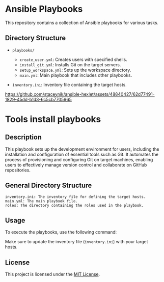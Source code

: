 
# Ansible Playbooks

This repository contains a collection of Ansible playbooks for various tasks.

## Directory Structure

- `playbooks/`
  - `create_user.yml`: Creates users with specified shells.
  - `install_git.yml`: Installs Git on the target servers.
  - `setup_workspace.yml`: Sets up the workspace directory.
  - `main.yml`: Main playbook that includes other playbooks.

- `inventory.ini`: Inventory file containing the target hosts.


https://github.com/staceynik/ansible-hexlet/assets/48840427/62d77491-1829-45dd-b1d3-6c5cb7705965

# Tools install playbooks

## Description

This playbook sets up the development environment for users, including the installation and configuration of essential tools such as Git. It automates the process of provisioning and configuring Git on target machines, enabling users to effectively manage version control and collaborate on GitHub repositories.

## General Directory Structure

    inventory.ini: The inventory file for defining the target hosts.
    main.yml: The main playbook file.
    roles: The directory containing the roles used in the playbook.


## Usage

To execute the playbooks, use the following command:


Make sure to update the inventory file (`inventory.ini`) with your target hosts.


## License

This project is licensed under the [MIT License](LICENSE).
